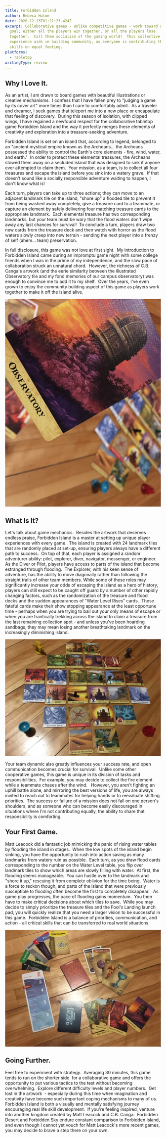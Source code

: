 ```yaml
---
title: Forbidden Island
author: Rebeca Hulme
date: 2020-12-13T01:21:23.424Z
excerpt: Collaborative games - unlike competitive games - work toward a common
  goal; either all the players win together, or all the players lose
  together.  Call them socialism of the gaming world!  This collective
  experience aids in building community, as everyone is contributing their
  skills on equal footing.
platforms:
  - Tabletop
writingType: review
---
```

## Why I Love It.

As an artist, I am drawn to board games with beautiful illustrations or creative mechanisms.  I confess that I have fallen prey to "judging a game by its cover art" more times than I care to comfortably admit.  As a traveler and dreamer, I seek games that teleport me into a new place or encapsulate that feeling of discovery.  During this season of isolation, with clipped wings, I have regained a newfound respect for the collaborative tabletop game Forbidden Island and the way it perfectly merges these elements of creativity and exploration into a treasure-seeking adventure. 

Forbidden Island is set on an island that, according to legend, belonged to an "ancient mystical empire known as the Archeans... the Archeans possessed the ability to control the Earth's core elements - fire, wind, water, and earth."  In order to protect these elemental treasures, the Archeans stowed them away on a secluded island that was designed to sink if anyone ever attempted to claim them.  Your mission, as a team, is to collect all four treasures and escape the island before you sink into a watery grave.  If that doesn't sound like a socially responsible adventure waiting to happen, I don't know what is! 

Each turn, players can take up to three actions; they can move to an adjacent landmark tile on the island, "shore up" a flooded tile to prevent it from being washed away completely, give a treasure card to a teammate, or capture an element by safely delivering four matching treasure cards to the appropriate landmark.  Each elemental treasure has two corresponding landmarks, but your team must be wary that the flood waters don't wipe away any last chances for survival!  To conclude a turn, players draw two new cards from the treasure deck and then watch with horror as the flood waters slowly creep into new terrain - sending the next player into a frenzy of self (ahem... team) preservation.

In full disclosure, this game was not love at first sight.  My introduction to Forbidden Island came during an impromptu game night with some college friends when I was in the prime of my independence, and the slow pace of collaboration struck an unnatural chord.  However, the richness of C.B. Canga's artwork (and the eerie similarity between the illustrated Observatory tile and my fond memories of our campus observatory) was enough to convince me to add it to my shelf.  Over the years, I've even grown to enjoy the community building aspect of this game as players work together to make it off the island alive. 

![Observatory Card in the foreground with the game board in the background on a wooden table.](/static/img/observatory.webp "Observatory Card")

## What Is It?

Let's talk about game mechanics.  Besides the artwork that deserves endless praise, Forbidden Island is a master at setting up unique player experiences with every game.  The island is created with 24 landmark tiles that are randomly placed at set-up, ensuring players always have a different path to success.  On top of that, each player is assigned a random adventurer ability: pilot, explorer, diver, navigator, messenger, or engineer.  As the Diver or Pilot, players have access to parts of the island that become estranged through flooding.  The Explorer, with his keen sense of adventure, has the ability to move diagonally rather than following the straight trails of other team members. While some of these roles may significantly increase your odds of escaping the island as a hero of history, players can still expect to be caught off guard by a number of other rapidly changing factors, such as the randomization of the treasure and flood decks and the sudden appearances of "Water Level Rises" cards.  These fateful cards make their show stopping appearance at the least opportune time - perhaps when you are trying to bail out your only means of escape or when you are frantically trekking across the island to claim a treasure from the last remaining collection spot - and unless you've been hoarding sandbags, they may mean losing another breathtaking landmark on the increasingly diminishing island.  

![A top down view of the entire gameboard with each of the main components on either side. Some of the tiles have been flipped over.](/static/img/img_5298.webp "The Entire Game Board")

Your team dynamic also greatly influences your success rate, and open communication becomes crucial for survival.  Unlike some other cooperative games, this game is unique in its division of tasks and responsibilities.  For example, you may decide to collect the fire element while a teammate chases after the wind.   However, you aren't fighting an uphill battle alone, and mirroring the best versions of life, you are always invited to reach out to teammates for helping hands or to reevaluate shifting priorities.  The success or failure of a mission does not fall on one person's shoulders, and as someone who can become easily discouraged in situations where I'm not contributing equally, the ability to share that responsibility is comforting.



## Your First Game. 

Matt Leacock did a fantastic job mimicking the panic of rising water tables by flooding the island in stages.  When the low spots of the island begin sinking, you have the opportunity to rush into action saving as many landmarks from watery ruin as possible.  Each turn, as you draw flood cards corresponding to the number on the Water Level table, you flip over landmark tiles to show which areas are slowly filling with water.  At first, the flooding seems manageable.  You can hustle over to the landmark and "shore it up," rescuing it from complete oblivion for the time being.  Water is a force to reckon though, and parts of the island that were previously susceptible to flooding often become the first to completely disappear.   As game play progresses, the pace of flooding gains momentum.  You then have to make critical decisions about which tiles to save.  While you may decide to simply prioritize the treasure tiles and the Fool's Landing launch pad, you will quickly realize that you need a larger vision to be successful in this game.  Forbidden Island is a balance of priorities, communication, and action - all critical skills that can be transferred to real world situations. 

![A top down view of the components of the game. Includes the tiles, flood counter, player cards, and card deck.](/static/img/img_5300.webp "Overview of the Components")

## Going Further. 

Feel free to experiment with strategy.  Averaging 30 minutes, this game tends to run on the shorter side  for a collaborative game and offers the opportunity to put various tactics to the test without becoming overwhelming.  Explore different difficulty levels and player numbers.  Get lost in the artwork  - especially during this time when imagination and creativity have become such important coping mechanisms to many of us.  Forbidden Island is both a visually and mentally satisfying journey encouraging real life skill development.  If you're feeling inspired, venture into another kingdom created by Matt Leacock and C.B. Canga.  Forbidden Desert and Forbidden Sky endure constant comparison to Forbidden Island, and even though I cannot yet vouch for Matt Leacock's more recent games, you may decide to brave a step there on your own.